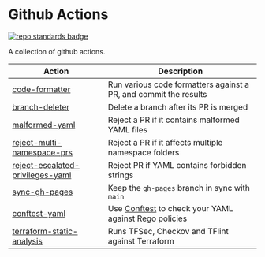 # Github Actions

[![repo standards badge](https://img.shields.io/badge/dynamic/json?color=blue&style=for-the-badge&logo=github&label=MoJ%20Compliant&query=%24.data%5B%3F%28%40.name%20%3D%3D%20%22github-actions%22%29%5D.status&url=https%3A%2F%2Foperations-engineering-reports.cloud-platform.service.justice.gov.uk%2Fgithub_repositories)](https://operations-engineering-reports.cloud-platform.service.justice.gov.uk/github_repositories#github-actions "Link to report")

A collection of github actions.

<!-- markdownlint-disable MD013 -->
| Action       | Description                                              |
|--------------|----------------------------------------------------------|
| [code-formatter](code-formatter) | Run various code formatters against a PR, and commit the results |
| [branch-deleter](branch-deleter) | Delete a branch after its PR is merged |
| [malformed-yaml](malformed-yaml) | Reject a PR if it contains malformed YAML files |
| [reject-multi-namespace-prs](reject-multi-namespace-prs) | Reject a PR if it affects multiple namespace folders |
| [reject-escalated-privileges-yaml](reject-escalated-privileges-yaml) | Reject PR if YAML contains forbidden strings |
| [sync-gh-pages](sync-gh-pages) | Keep the `gh-pages` branch in sync with `main` |
| [conftest-yaml](conftest-yaml) | Use [Conftest] to check your YAML against Rego policies |
| [terraform-static-analysis](terraform-static-analysis) | Runs TFSec, Checkov and TFlint against Terraform |
<!-- markdownlint-enable MD013 -->

[Conftest]: https://www.conftest.dev/

